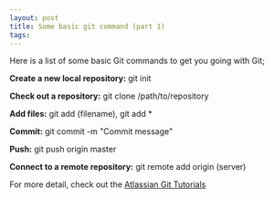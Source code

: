```yaml
---
layout: post
title: Some basic git command (part 1)
tags:
---
```


 Here is a list of some basic Git commands to get you going with Git;

**Create a new local repository:** git init

**Check out a repository:** git clone /path/to/repository

**Add files:** git add (filename),  git add *

**Commit:** git commit -m "Commit message"

**Push:** git push origin master

**Connect to a remote repository:** git remote add origin (server)

For more detail, check out the  [Atlassian Git Tutorials](https://www.atlassian.com/git?utm_source=basic-git-commands&utm_medium=link&utm_campaign=git-microsite&_ga=2.153726896.942212570.1514952311-1481458536.1514952311) 

